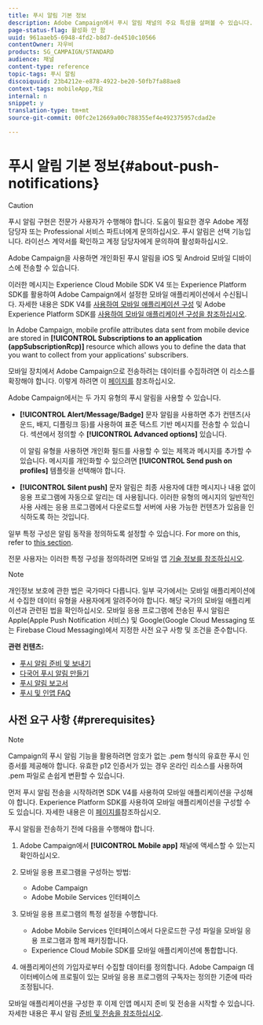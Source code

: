 ```yaml
---
title: 푸시 알림 기본 정보
description: Adobe Campaign에서 푸시 알림 채널의 주요 특성을 살펴볼 수 있습니다.
page-status-flag: 활성화 안 함
uuid: 961aaeb5-6948-4fd2-b8d7-de4510c10566
contentOwner: 자우비
products: SG_CAMPAIGN/STANDARD
audience: 채널
content-type: reference
topic-tags: 푸시 알림
discoiquuid: 23b4212e-e878-4922-be20-50fb7fa88ae8
context-tags: mobileApp,개요
internal: n
snippet: y
translation-type: tm+mt
source-git-commit: 00fc2e12669a00c788355ef4e492375957cdad2e

---
```



# 푸시 알림 기본 정보{#about-push-notifications}

>[!CAUTION]
>
>푸시 알림 구현은 전문가 사용자가 수행해야 합니다. 도움이 필요한 경우 Adobe 계정 담당자 또는 Professional 서비스 파트너에게 문의하십시오. 푸시 알림은 선택 기능입니다. 라이선스 계약서를 확인하고 계정 담당자에게 문의하여 활성화하십시오.

Adobe Campaign을 사용하면 개인화된 푸시 알림을 iOS 및 Android 모바일 디바이스에 전송할 수 있습니다.

이러한 메시지는 Experience Cloud Mobile SDK V4 또는 Experience Platform SDK를 활용하여 Adobe Campaign에서 설정한 모바일 애플리케이션에서 수신됩니다. 자세한 내용은 SDK V4를 [사용하여 모바일 애플리케이션 구성](https://helpx.adobe.com/campaign/kb/configuring-app-sdkv4.html) 및 Adobe Experience Platform SDK를 [사용하여 모바일 애플리케이션 구성을 참조하십시오](https://helpx.adobe.com/campaign/kb/configuring-app-sdk.html).

In Adobe Campaign, mobile profile attributes data sent from mobile device are stored in **[!UICONTROL Subscriptions to an application (appSubscriptionRcp)]** resource which allows you to define the data that you want to collect from your applications' subscribers.

모바일 장치에서 Adobe Campaign으로 전송하려는 데이터를 수집하려면 이 리소스를 확장해야 합니다. 이렇게 하려면 이 [페이지를](../../developing/using/extending-the-subscriptions-to-an-application-resource.md) 참조하십시오.

Adobe Campaign에서는 두 가지 유형의 푸시 알림을 사용할 수 있습니다.

* **[!UICONTROL Alert/Message/Badge]** 문자 알림을 사용하면 추가 컨텐츠(사운드, 배지, 디플링크 등)를 사용하여 표준 텍스트 기반 메시지를 전송할 수 있습니다. 섹션에서 정의할 수 **[!UICONTROL Advanced options]** 있습니다.

   이 알림 유형을 사용하면 개인화 필드를 사용할 수 있는 제목과 메시지를 추가할 수 있습니다. 메시지를 개인화할 수 있으려면 **[!UICONTROL Send push on profiles]** 템플릿을 선택해야 합니다.

* **[!UICONTROL Silent push]** 문자 알림은 최종 사용자에 대한 메시지나 내용 없이 응용 프로그램에 자동으로 알리는 데 사용됩니다. 이러한 유형의 메시지의 일반적인 사용 사례는 응용 프로그램에서 다운로드할 서버에 사용 가능한 컨텐츠가 있음을 인식하도록 하는 것입니다.

일부 특정 구성은 알림 동작을 정의하도록 설정할 수 있습니다. For more on this, refer to [this section](../../channels/using/customizing-a-push-notification.md).

전문 사용자는 이러한 특정 구성을 정의하려면 모바일 앱 [기술 정보를 참조하십시오](https://helpx.adobe.com/campaign/kb/acs-article-list.html).

>[!NOTE]
>
>개인정보 보호에 관한 법은 국가마다 다릅니다. 일부 국가에서는 모바일 애플리케이션에서 수집한 데이터 유형을 사용자에게 알려주어야 합니다. 해당 국가의 모바일 애플리케이션과 관련된 법을 확인하십시오. 모바일 응용 프로그램에 전송된 푸시 알림은 Apple(Apple Push Notification 서비스) 및 Google(Google Cloud Messaging 또는 Firebase Cloud Messaging)에서 지정한 사전 요구 사항 및 조건을 준수합니다.

**관련 컨텐츠:**

* [푸시 알림 준비 및 보내기](../../channels/using/preparing-and-sending-a-push-notification.md)
* [다국어 푸시 알림 만들기](../../channels/using/creating-a-multilingual-push-notification.md)
* [푸시 알림 보고서](../../reporting/using/push-notification-report.md)
* [푸시 및 인앱 FAQ](https://helpx.adobe.com/campaign/kb/push_inapp_faq.html)

## 사전 요구 사항 {#prerequisites}

>[!NOTE]
>Campaign의 푸시 알림 기능을 활용하려면 암호가 없는 .pem 형식의 유효한 푸시 인증서를 제공해야 합니다.
유효한 p12 인증서가 있는 경우 온라인 리소스를 사용하여 .pem 파일로 손쉽게 변환할 수 있습니다.

먼저 푸시 알림 전송을 시작하려면 SDK V4를 사용하여 모바일 애플리케이션을 구성해야 합니다. Experience Platform SDK를 사용하여 모바일 애플리케이션을 구성할 수도 있습니다. 자세한 내용은 이 [페이지를](https://helpx.adobe.com/campaign/kb/configuring-app-sdk.html)참조하십시오.

푸시 알림을 전송하기 전에 다음을 수행해야 합니다.

1. Adobe Campaign에서 **[!UICONTROL Mobile app]** 채널에 액세스할 수 있는지 확인하십시오.
1. 모바일 응용 프로그램을 구성하는 방법:

   * Adobe Campaign
   * Adobe Mobile Services 인터페이스

1. 모바일 응용 프로그램의 특정 설정을 수행합니다.

   * Adobe Mobile Services 인터페이스에서 다운로드한 구성 파일을 모바일 응용 프로그램과 함께 패키징합니다.
   * Experience Cloud Mobile SDK를 모바일 애플리케이션에 통합합니다.

1. 애플리케이션의 가입자로부터 수집할 데이터를 정의합니다. Adobe Campaign 데이터베이스에 프로필이 있는 모바일 응용 프로그램의 구독자는 정의한 기준에 따라 조정됩니다.

모바일 애플리케이션을 구성한 후 이제 인앱 메시지 준비 및 전송을 시작할 수 있습니다. 자세한 내용은 푸시 알림 [준비 및 전송을 참조하십시오](../../channels/using/preparing-and-sending-a-push-notification.md).
